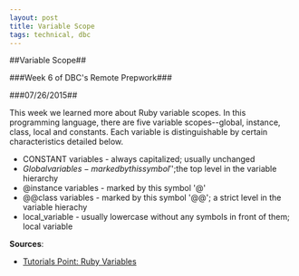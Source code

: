 ```yaml
---
layout: post
title: Variable Scope
tags: technical, dbc
---
```

##Variable Scope##

###Week 6 of DBC's Remote Prepwork###

###07/26/2015##

This week we learned more about Ruby variable scopes. In this programming language, there are five variable scopes--global, instance, class, local and constants. Each variable is distinguishable by certain characteristics detailed below.

- CONSTANT variables - always capitalized; usually unchanged
- $Global variables - marked by this symbol '$';the top level in the variable hierarchy
- @instance variables - marked by this symbol '@'
- @@class variables - marked by this symbol '@@'; a strict level in the variable hierachy
- local_variable - usually lowercase without any symbols in front of them; local variable

**Sources**:

- [Tutorials Point: Ruby Variables](http://www.tutorialspoint.com/ruby/ruby_variables.htm)